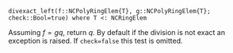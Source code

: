 ```
divexact_left(f::NCPolyRingElem{T}, g::NCPolyRingElem{T}; check::Bool=true) where T <: NCRingElem
```

Assuming $f = gq$, return $q$. By default if the division is not exact an exception is raised. If `check=false` this test is omitted.
